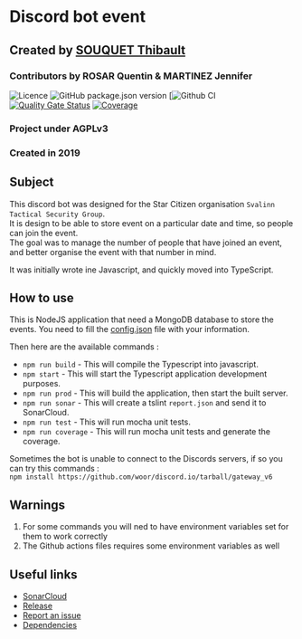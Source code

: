 # Discord bot event
## Created by [SOUQUET Thibault](https://thibaultsouquet.fr)
### Contributors by ROSAR Quentin & MARTINEZ Jennifer

![Licence](https://img.shields.io/github/license/Falcort/discord-bot-event)
![GitHub package.json version](https://img.shields.io/github/package-json/v/Falcort/discord-bot-event)
[![Github CI](https://github.com/Falcort/discord-bot-event/workflows/Github%20CI/badge.svg?branch=master)
[![Quality Gate Status](https://sonarcloud.io/api/project_badges/measure?project=Falcort_discord-bot-event&metric=alert_status)](https://sonarcloud.io/dashboard?id=Falcort_discord-bot-event)
[![Coverage](https://sonarcloud.io/api/project_badges/measure?project=Falcort_discord-bot-event&metric=coverage)](https://sonarcloud.io/dashboard?id=Falcort_discord-bot-event)
### Project under AGPLv3
### Created in 2019

## Subject
This discord bot was designed for the Star Citizen organisation `Svalinn Tactical Security Group`.  
It is design to be able to store event on a particular date and time, so people can join the event.  
The goal was to manage the number of people that have joined an event, and better organise the event with that number in mind.

It was initially wrote ine Javascript, and quickly moved into TypeScript.

## How to use
This is NodeJS application that need a MongoDB database to store the events.
You need to fill the [config.json](https://github.com/Falcort/discord-bot-event/blob/master/config.json) file with your information.

Then here are the available commands :
 - `npm run build` - This will compile the Typescript into javascript.
 - `npm start` - This will start the Typescript application development purposes.
 - `npm run prod` - This will build the application, then start the built server.
 - `npm run sonar` - This will create a tslint `report.json` and send it to SonarCloud.
 - `npm run test` - This will run mocha unit tests.
 - `npm run coverage` - This will run mocha unit tests and generate the coverage.
 
 Sometimes the bot is unable to connect to the Discords servers, if so you can try this commands :  
 `npm install https://github.com/woor/discord.io/tarball/gateway_v6`

## Warnings

1. For some commands you will ned to have environment variables set for them to work correctly
2. The Github actions files requires some environment variables as well

## Useful links
- [SonarCloud](https://sonarcloud.io/dashboard?id=Falcort_discord-bot-event)
- [Release](https://github.com/Falcort/discord-bot-event/releases)
- [Report an issue](https://github.com/Falcort/discord-bot-event/issues)
- [Dependencies](https://github.com/Falcort/discord-bot-event/network/dependencies)


